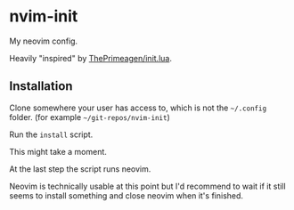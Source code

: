 # nvim-init

My neovim config.

Heavily "inspired" by [ThePrimeagen/init.lua](https://github.com/ThePrimeagen/init.lua).

## Installation

Clone somewhere your user has access to, which is not the `~/.config` folder. (for example `~/git-repos/nvim-init`)

Run the `install` script.

This might take a moment.

At the last step the script runs neovim.

Neovim is technically usable at this point but I'd recommend to wait if it still seems to install something and close neovim when it's finished.
